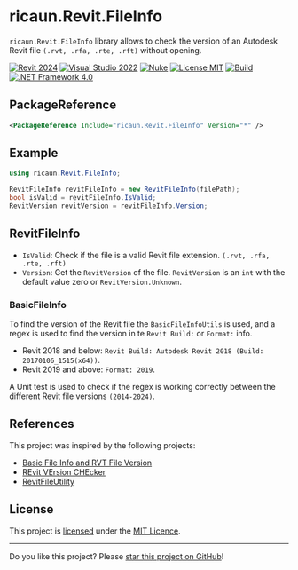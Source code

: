 ﻿# ricaun.Revit.FileInfo

`ricaun.Revit.FileInfo` library allows to check the version of an Autodesk Revit file `(.rvt, .rfa, .rte, .rft)` without opening.

[![Revit 2024](https://img.shields.io/badge/Revit-2024-blue.svg)](../..)
[![Visual Studio 2022](https://img.shields.io/badge/Visual%20Studio-2022-blue)](../..)
[![Nuke](https://img.shields.io/badge/Nuke-Build-blue)](https://nuke.build/)
[![License MIT](https://img.shields.io/badge/License-MIT-blue.svg)](LICENSE)
[![Build](../../actions/workflows/Build.yml/badge.svg)](../../actions)
[![.NET Framework 4.0](https://img.shields.io/badge/.NET%20Framework%204.0-blue.svg)](../..)

## PackageReference

```xml
<PackageReference Include="ricaun.Revit.FileInfo" Version="*" />
```

## Example

```csharp
using ricaun.Revit.FileInfo;
```

```csharp
RevitFileInfo revitFileInfo = new RevitFileInfo(filePath);
bool isValid = revitFileInfo.IsValid;
RevitVersion revitVersion = revitFileInfo.Version;
```

## RevitFileInfo

* `IsValid`: Check if the file is a valid Revit file extension. `(.rvt, .rfa, .rte, .rft)`
* `Version`: Get the `RevitVersion` of the file. 
	`RevitVersion` is an `int` with the default value zero or `RevitVersion.Unknown`.

### BasicFileInfo

To find the version of the Revit file the `BasicFileInfoUtils` is used, and a regex is used to find the version in te `Revit Build:` or `Format:` info.

* Revit 2018 and below: `Revit Build: Autodesk Revit 2018 (Build: 20170106_1515(x64))`.
* Revit 2019 and above: `Format: 2019`.

A Unit test is used to check if the regex is working correctly between the different Revit file versions `(2014-2024)`.

## References

This project was inspired by the following projects:

* [Basic File Info and RVT File Version](https://thebuildingcoder.typepad.com/blog/2013/01/basic-file-info-and-rvt-file-version.html)
* [REvit VErsion CHEcker](https://github.com/teocomi/Reveche)
* [RevitFileUtility](https://github.com/KennanChan/RevitFileUtility)


## License

This project is [licensed](LICENSE) under the [MIT Licence](https://en.wikipedia.org/wiki/MIT_License).

---

Do you like this project? Please [star this project on GitHub](../../stargazers)!